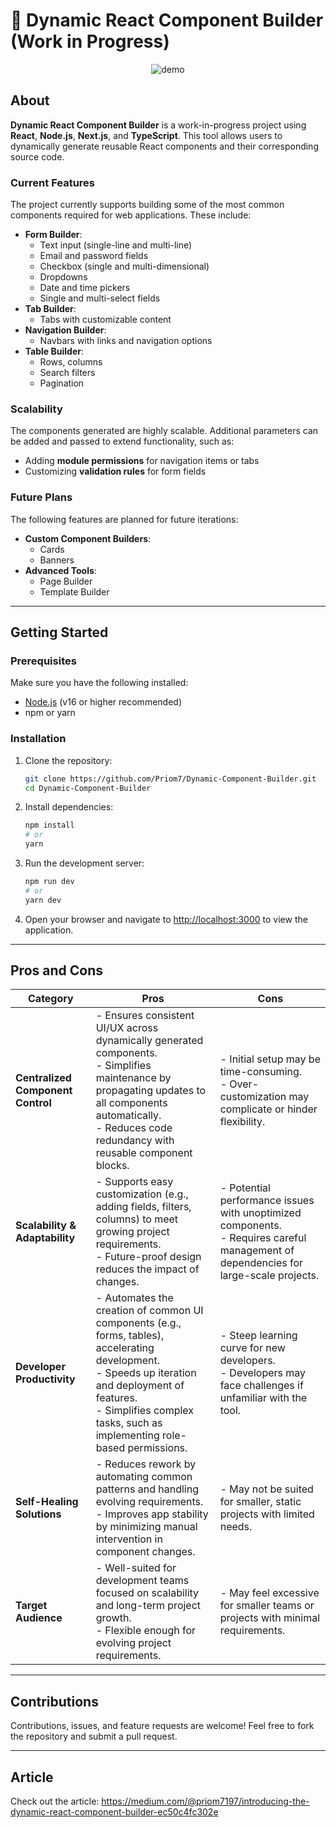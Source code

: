# 🔭 Dynamic React Component Builder (Work in Progress)

<p align="center">
    <img src="https://github.com/Priom7/Dynamic-Component-Builder/blob/main/Untitled%20design%20(1).gif" alt="demo">
</p>

## About

**Dynamic React Component Builder** is a work-in-progress project using **React**, **Node.js**, **Next.js**, and **TypeScript**. This tool allows users to dynamically generate reusable React components and their corresponding source code.

### Current Features

The project currently supports building some of the most common components required for web applications. These include:

- **Form Builder**:
  - Text input (single-line and multi-line)
  - Email and password fields
  - Checkbox (single and multi-dimensional)
  - Dropdowns
  - Date and time pickers
  - Single and multi-select fields
- **Tab Builder**:
  - Tabs with customizable content
- **Navigation Builder**:
  - Navbars with links and navigation options
- **Table Builder**:
  - Rows, columns
  - Search filters
  - Pagination

### Scalability

The components generated are highly scalable. Additional parameters can be added and passed to extend functionality, such as:

- Adding **module permissions** for navigation items or tabs
- Customizing **validation rules** for form fields

### Future Plans

The following features are planned for future iterations:

- **Custom Component Builders**:
  - Cards
  - Banners
- **Advanced Tools**:
  - Page Builder
  - Template Builder

---

## Getting Started

### Prerequisites

Make sure you have the following installed:

- [Node.js](https://nodejs.org/) (v16 or higher recommended)
- npm or yarn

### Installation

1. Clone the repository:

    ```bash
    git clone https://github.com/Priom7/Dynamic-Component-Builder.git
    cd Dynamic-Component-Builder
    ```

2. Install dependencies:

    ```bash
    npm install
    # or
    yarn
    ```

3. Run the development server:

    ```bash
    npm run dev
    # or
    yarn dev
    ```

4. Open your browser and navigate to [http://localhost:3000](http://localhost:3000) to view the application.

---

## Pros and Cons


| Category                    | Pros                                                                                                                                                       | Cons                                                                                             |
|-----------------------------|------------------------------------------------------------------------------------------------------------------------------------------------------------|--------------------------------------------------------------------------------------------------|
| **Centralized Component Control** | - Ensures consistent UI/UX across dynamically generated components.<br>- Simplifies maintenance by propagating updates to all components automatically.<br>- Reduces code redundancy with reusable component blocks. | - Initial setup may be time-consuming.<br>- Over-customization may complicate or hinder flexibility. |
| **Scalability & Adaptability**   | - Supports easy customization (e.g., adding fields, filters, columns) to meet growing project requirements.<br>- Future-proof design reduces the impact of changes.                   | - Potential performance issues with unoptimized components.<br>- Requires careful management of dependencies for large-scale projects. |
| **Developer Productivity**       | - Automates the creation of common UI components (e.g., forms, tables), accelerating development.<br>- Speeds up iteration and deployment of features.<br>- Simplifies complex tasks, such as implementing role-based permissions. | - Steep learning curve for new developers.<br>- Developers may face challenges if unfamiliar with the tool.                                           |
| **Self-Healing Solutions**       | - Reduces rework by automating common patterns and handling evolving requirements.<br>- Improves app stability by minimizing manual intervention in component changes.                                                    | - May not be suited for smaller, static projects with limited needs.                                                       |
| **Target Audience**              | - Well-suited for development teams focused on scalability and long-term project growth.<br>- Flexible enough for evolving project requirements.                                     | - May feel excessive for smaller teams or projects with minimal requirements.      |


---


## Contributions

Contributions, issues, and feature requests are welcome! Feel free to fork the repository and submit a pull request.


---

## Article

Check out the article: https://medium.com/@priom7197/introducing-the-dynamic-react-component-builder-ec50c4fc302e

